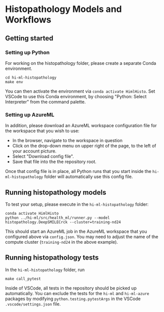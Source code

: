 # Histopathology Models and Workflows

## Getting started

### Setting up Python

For working on the histopathology folder, please create a separate Conda environment.

```shell
cd hi-ml-histopathology
make env
```

You can then activate the environment via `conda activate HimlHisto`. Set VSCode to use this Conda environment, by choosing "Python: Select Interpreter"
from the command palette.

### Setting up AzureML

In addition, please download an AzureML workspace configuration file for the workspace that you wish to use:

* In the browser, navigate to the workspace in question
* Click on the drop-down menu on upper right of the page, to the left of your account picture.
* Select "Download config file".
* Save that file into the the repository root.

Once that config file is in place, all Python runs that you start inside the `hi-ml-histopathology` folder will automatically use this config file.

## Running histopathology models

To test your setup, please execute in the `hi-ml-histopathology` folder:

```shell
conda activate HimlHisto
python ../hi-ml/src/health_ml/runner.py --model histopathology.DeepSMILECrck --cluster=training-nd24
```

This should start an AzureML job in the AzureML workspace that you configured above via `config.json`. You may need to adjust the name of
the compute cluster (`training-nd24` in the above example).

## Running histopathology tests

In the `hi-ml-histopathology` folder, run

```shell
make call_pytest
```

Inside of VSCode, all tests in the repository should be picked up automatically. You can exclude the tests for the `hi-ml` and `hi-ml-azure` packages by
modifying `python.testing.pytestArgs` in the VSCode `.vscode/settings.json` file.
